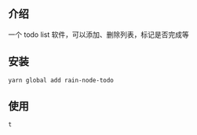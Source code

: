 ## 介绍
一个 todo list 软件，可以添加、删除列表，标记是否完成等
## 安装
```
yarn global add rain-node-todo
```
## 使用
```
t
```